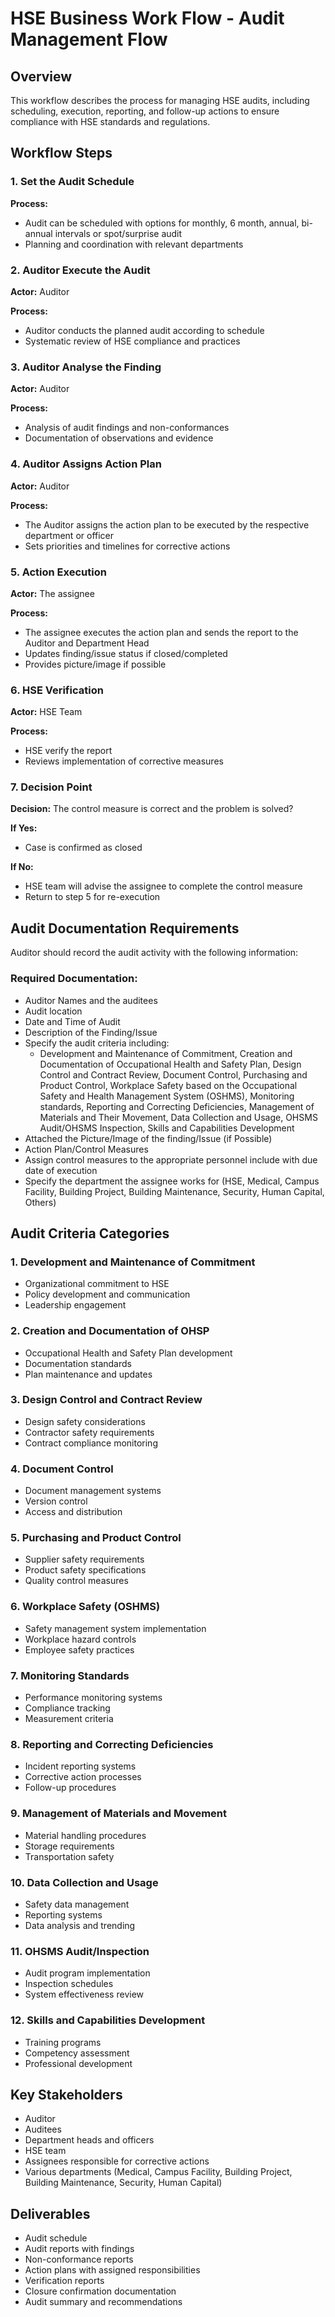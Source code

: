 # HSE Business Work Flow - Audit Management Flow

## Overview
This workflow describes the process for managing HSE audits, including scheduling, execution, reporting, and follow-up actions to ensure compliance with HSE standards and regulations.

## Workflow Steps

### 1. Set the Audit Schedule
**Process:**
- Audit can be scheduled with options for monthly, 6 month, annual, bi-annual intervals or spot/surprise audit
- Planning and coordination with relevant departments

### 2. Auditor Execute the Audit
**Actor:** Auditor

**Process:**
- Auditor conducts the planned audit according to schedule
- Systematic review of HSE compliance and practices

### 3. Auditor Analyse the Finding
**Actor:** Auditor

**Process:**
- Analysis of audit findings and non-conformances
- Documentation of observations and evidence

### 4. Auditor Assigns Action Plan
**Actor:** Auditor

**Process:**
- The Auditor assigns the action plan to be executed by the respective department or officer
- Sets priorities and timelines for corrective actions

### 5. Action Execution
**Actor:** The assignee

**Process:**
- The assignee executes the action plan and sends the report to the Auditor and Department Head
- Updates finding/issue status if closed/completed
- Provides picture/image if possible

### 6. HSE Verification
**Actor:** HSE Team

**Process:**
- HSE verify the report
- Reviews implementation of corrective measures

### 7. Decision Point
**Decision:** The control measure is correct and the problem is solved?

**If Yes:**
- Case is confirmed as closed

**If No:**
- HSE team will advise the assignee to complete the control measure
- Return to step 5 for re-execution

## Audit Documentation Requirements

Auditor should record the audit activity with the following information:

### Required Documentation:
- Auditor Names and the auditees
- Audit location
- Date and Time of Audit
- Description of the Finding/Issue
- Specify the audit criteria including:
  - Development and Maintenance of Commitment, Creation and Documentation of Occupational Health and Safety Plan, Design Control and Contract Review, Document Control, Purchasing and Product Control, Workplace Safety based on the Occupational Safety and Health Management System (OSHMS), Monitoring standards, Reporting and Correcting Deficiencies, Management of Materials and Their Movement, Data Collection and Usage, OHSMS Audit/OHSMS Inspection, Skills and Capabilities Development
- Attached the Picture/Image of the finding/Issue (if Possible)
- Action Plan/Control Measures
- Assign control measures to the appropriate personnel include with due date of execution
- Specify the department the assignee works for (HSE, Medical, Campus Facility, Building Project, Building Maintenance, Security, Human Capital, Others)

## Audit Criteria Categories

### 1. Development and Maintenance of Commitment
- Organizational commitment to HSE
- Policy development and communication
- Leadership engagement

### 2. Creation and Documentation of OHSP
- Occupational Health and Safety Plan development
- Documentation standards
- Plan maintenance and updates

### 3. Design Control and Contract Review
- Design safety considerations
- Contractor safety requirements
- Contract compliance monitoring

### 4. Document Control
- Document management systems
- Version control
- Access and distribution

### 5. Purchasing and Product Control
- Supplier safety requirements
- Product safety specifications
- Quality control measures

### 6. Workplace Safety (OSHMS)
- Safety management system implementation
- Workplace hazard controls
- Employee safety practices

### 7. Monitoring Standards
- Performance monitoring systems
- Compliance tracking
- Measurement criteria

### 8. Reporting and Correcting Deficiencies
- Incident reporting systems
- Corrective action processes
- Follow-up procedures

### 9. Management of Materials and Movement
- Material handling procedures
- Storage requirements
- Transportation safety

### 10. Data Collection and Usage
- Safety data management
- Reporting systems
- Data analysis and trending

### 11. OHSMS Audit/Inspection
- Audit program implementation
- Inspection schedules
- System effectiveness review

### 12. Skills and Capabilities Development
- Training programs
- Competency assessment
- Professional development

## Key Stakeholders
- Auditor
- Auditees
- Department heads and officers
- HSE team
- Assignees responsible for corrective actions
- Various departments (Medical, Campus Facility, Building Project, Building Maintenance, Security, Human Capital)

## Deliverables
- Audit schedule
- Audit reports with findings
- Non-conformance reports
- Action plans with assigned responsibilities
- Verification reports
- Closure confirmation documentation
- Audit summary and recommendations